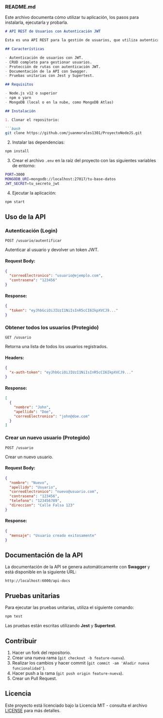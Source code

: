 ### **README.md**

Este archivo documenta cómo utilizar tu aplicación, los pasos para instalarla, ejecutarla y probarla.

```markdown
# API REST de Usuarios con Autenticación JWT

Esta es una API REST para la gestión de usuarios, que utiliza autenticación con **JWT (JSON Web Token)** y está desarrollada en **Node.js** utilizando **Express**. La API está documentada con **Swagger** y utiliza **Jest** para pruebas unitarias.

## Características

- Autenticación de usuarios con JWT.
- CRUD completo para gestionar usuarios.
- Protección de rutas con autenticación JWT.
- Documentación de la API con Swagger.
- Pruebas unitarias con Jest y Supertest.

## Requisitos

- Node.js v12 o superior
- npm o yarn
- MongoDB (local o en la nube, como MongoDB Atlas)

## Instalación

1. Clonar el repositorio:

```bash
git clone https://github.com/juanmorales1301/ProyectoNodeJS.git
```

2. Instalar las dependencias:

```bash
npm install
```

3. Crear el archivo `.env` en la raíz del proyecto con las siguientes variables de entorno:

```bash
PORT=3000
MONGODB_URI=mongodb://localhost:27017/tu-base-datos
JWT_SECRET=tu_secreto_jwt
```

4. Ejecutar la aplicación:

```bash
npm start
```

## Uso de la API

### Autenticación (Login)

```
POST /usuario/autentificar
```

Autenticar al usuario y devolver un token JWT.

#### Request Body:

```json
{
  "correoElectronico": "usuario@ejemplo.com",
  "contrasena": "123456"
}
```

#### Response:

```json
{
  "token": "eyJhbGciOiJIUzI1NiIsInR5cCI6IkpXVCJ9..."
}
```

### Obtener todos los usuarios (Protegido)

```
GET /usuario
```

Retorna una lista de todos los usuarios registrados.

#### Headers:

```json
{
  "x-auth-token": "eyJhbGciOiJIUzI1NiIsInR5cCI6IkpXVCJ9..."
}
```

#### Response:

```json
[
  {
    "nombre": "John",
    "apellido": "Doe",
    "correoElectronico": "john@doe.com"
  }
]
```

### Crear un nuevo usuario (Protegido)

```
POST /usuario
```

Crear un nuevo usuario.

#### Request Body:

```json
{
  "nombre": "Nuevo",
  "apellido": "Usuario",
  "correoElectronico": "nuevo@usuario.com",
  "contrasena": "123456",
  "telefono": "123456789",
  "direccion": "Calle Falsa 123"
}
```

#### Response:

```json
{
  "mensaje": "Usuario creado exitosamente"
}
```

## Documentación de la API

La documentación de la API se genera automáticamente con **Swagger** y está disponible en la siguiente URL:

```
http://localhost:6000/api-docs
```

## Pruebas unitarias

Para ejecutar las pruebas unitarias, utiliza el siguiente comando:

```bash
npm test
```

Las pruebas están escritas utilizando **Jest** y **Supertest**.

## Contribuir

1. Hacer un fork del repositorio.
2. Crear una nueva rama (`git checkout -b feature-nueva`).
3. Realizar los cambios y hacer commit (`git commit -am 'Añadir nueva funcionalidad'`).
4. Hacer push a la rama (`git push origin feature-nueva`).
5. Crear un Pull Request.

## Licencia

Este proyecto está licenciado bajo la Licencia MIT - consulta el archivo [LICENSE](LICENSE) para más detalles.
```
